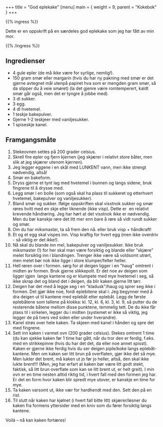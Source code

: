 +++
title = "God eplekake"
[menu]
main = { weight = 9, parent = "Kokebok" }
+++

{{% ingress %}}

Dette er en oppskrift på en særdeles god eplekake som jeg har fått av min mor.

{{% /ingress %}}

## Ingredienser

- 4 gule epler (de må ikke være for syrlige, nemlig!).
- 150 gram smør eller margarin (hvis du har ny pakning med smør er det gjerne avtegnet mål utenpå papiret hva som er mengden gram smør, så da slipper du å veie smøret) (la det gjenre være romtemperert, kaldt smør går også, men det er tyngre å jobbe med).
- 3 dl sukker.
- 3 egg.
- 4 dl hvetemel.
- 1 teskje bakepulver.
- Gjerne 1-2 teskjeer med vaniljesukker.
- 1 spiseskje kanel.

## Framgangsmåte

1. Stekeovnen settes på 200 grader celsius.
2. Skrell fire epler og fjern kjernen (jeg skjærer i relativt store båter, men slik at
jeg skjærer utenom kjernen).
3. Jeg legger eggene i en skål med LUNKENT vann, men ikke strengt nødvendig, altså!
4. Smør en bakeform. 
5. Dryss gjerne et tynt lag med hvetemel i bunnen og langs sidene, bruk fingrene til å drysse med.
6. Legg smør i en bolle (som også skal ha plass til sukkeret og etterhvert hvetemel, bakepulver og
vaniljesukker).
7. Bland smør og sukker. Ifølge oppskriften skal visstnok sukker og smør røres hvitt med en skje
eller liknende (ikke visp). Dette er  en relativt krevende håndrøring. Jeg har hørt at det visstnok
ikke er nødvendig. Men du bør kanskje røre det litt mer enn bare å røre så vidt rundt sukker og
smør.
8. Om du har miksmaster, ta så frem den nå. eller bruk visp + håndkraft!
9. Et og et egg skal vispes inn. Visp kraftig for hvert egg (men ikke overdriv - så viktig er det
ikke!).
10. Nå skal du blande inn mel, bakepulver og vaniljesukker. Ikke bruk miksmaster (!) for her skal
man være forsiktig og blande eller "skjære" melet forsiktig inn i blandingen. Trenger ikke være så
voldsomt utrørt, men melet bør nok ikke ligge i store klumper/felter heller.
11. Hell røren over i formen. sørg for at deigen ligger i en "haug" omtrent i midten av formen.
Bruk gjerne slikkepott. Er det noe av deigen som ligger igjen  langs kantene og er klumpete med
mye hvetemel i seg, så ikke skrap det og bland det i deigen, da blir kaken gjerne litt tørr.
12. Deigen har det med å legge seg i en "kladusk"/haug og sprer seg ikke i formen. Det gjør ikke
noe, fordi eplebitene skal i: Jeg begynner med å dra deigen ut til kantene med eplebåt etter
eplebåt. Legg de første eplebåtene som tallene på klokka: kl. 12, kl. 6, kl. 3, kl. 9, så
putter du de resterende båtene mellom disse punktene, temmelig tett. De du ikke får plass
til i sirkelen, legger du i midten (systemet er ikke så viktig, jeg legger de på tvers ved
siden eller under hverandre).
13. Kanel strøs over hele kaken. Ta skjeen med kanel i hånden og spre det med fingrene.
14. Sett inn kaken i varmet ovn (200 grader celsius). Stekes omtrent 1 time (du kan sjekke
kaken før 1 time har gått, når du tror den er ferdig, f.eks. med en strikkepinne (hvis du
har det det, da eller noe annet spisst). Kaken er gjerne ikke ferdig hvis du ser deigen
piple/koke langs eplebåt-kantene. Men om kaken ser litt brun på overflaten, gjør ikke det så mye.
Men lukter det brent, må kaken ut jo før jo heller, altså, den skal ikke lukte brent!!! (Men,
jeg har erfart at kaken bør være litt godt stekt, faktisk, så litt brun overflate som kan se
litt brent ut, er helt greit). I min ovn er en time nesten alltid riktig tid, i hvert fall
med den formen jeg har. Er det en form hvor kaken blir spredt mye utover, er kanskje en time
for mye.
15. Ta kaken varsomt ut, ikke vær for hardhendt med den. Sett den på en rist.
16. Til slutt når kaken har kjølnet (i hvert fall bitte litt) skjærer/løsner du kaken fra
formens yttersider med en kniv som du fører forsiktig langs kantene.

Voilà – nå kan kaken fortæres!
